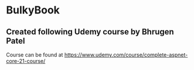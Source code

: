 # BulkyBook
## Created following Udemy course by Bhrugen Patel

Course can be found at https://www.udemy.com/course/complete-aspnet-core-21-course/
